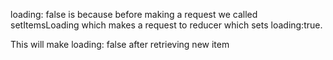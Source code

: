 loading: false is because before making a request we called setItemsLoading which makes a request to reducer which sets loading:true.

This will make loading: false after retrieving new item